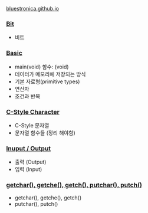 [bluestronica.github.io](https://bluestronica.github.io/)

### [Bit](https://github.com/bluestronica/bluestronica.github.io/blob/main/C/Bit.md)
- 비트

### [Basic](https://github.com/bluestronica/bluestronica.github.io/blob/main/C/Basic.md)
- main(void) 함수: (void)
- 데이터가 메모리에 저장되는 방식
- 기본 자료형(primitive types)
- 연산자
- 조건과 반복

### [C-Style Character](https://github.com/bluestronica/bluestronica.github.io/blob/main/C/C_Style_Character.md)
- C-Style 문자열
- 문자열 함수들 (정리 해야함)

### [Inuput / Output](https://github.com/bluestronica/bluestronica.github.io/blob/main/C/Input_Output.md)
- 출력 (Output)
- 입력 (Input)

### [getchar(), getche(), getch(), putchar(), putch()](https://github.com/bluestronica/bluestronica.github.io/blob/main/C/getchar_getche_getch.md)
- getchar(), getche(), getch()
- putchar(), putch()
